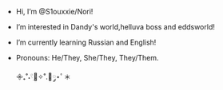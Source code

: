 - Hi, I’m @S1ouxxie/Nori!
- I’m interested in Dandy's world,helluva boss and eddsworld!
- I’m currently learning Russian and English!
- Pronouns: He/They, She/They, They/Them.

  𖧷₊˚˖𓍢ִ🍓✧˚.🎀༘⋆ﾟ＊

<!---
S1ouxxie/Nori is a ✨ special ✨ repository because its `README.md` (this file) appears on your GitHub profile.
You can click the Preview link to take a look at your changes.
--->
